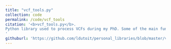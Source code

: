 ```yaml
---
title: "vcf_tools.py"
collection: code
permalink: /code/vcf_tools
citation: '<b>vcf_tools.py</b>.
Python library used to process VCFs during my PhD. Some of the main functions: <i>extract_pi_double_vcf_bed()</i> appends nucleotide diversity information line by line to a bed file. It uses two vcfs as input (one for genotypes, and one for depth at all sites). <i>count_sites_under_condition_vcf()</i> Check the number of sites that respect a condition for a sub part of a vcf file. <i>all_freq_spectrum_vcf_bed()</i> Append the folded allele frequency spectrum information line by line to a bed file filtering the vcf file according to user based conditions. It uses two vcfs as input (one for genotypes, and one for depth at all sites).
'
githuburl: 'https://github.com/ldutoit/personal_libraries/blob/master/vcf_tools.py'
---
```




